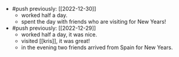 - #push previously: [[2022-12-30]]
  - worked half a day.
  - spent the day with friends who are visiting for New Years! 
- #push previously: [[2022-12-29]]
  - worked half a day, it was nice.
  - visited [[kris]], it was great!
  - in the evening two friends arrived from Spain for New Years.
